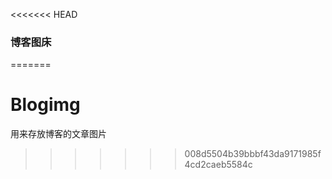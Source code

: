 <<<<<<< HEAD
### 博客图床
=======
# Blogimg
用来存放博客的文章图片
>>>>>>> 008d5504b39bbbf43da9171985f4cd2caeb5584c
